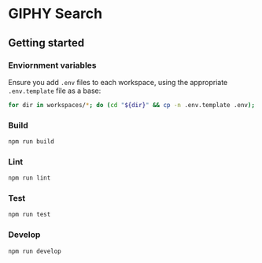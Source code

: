 # GIPHY Search

## Getting started

### Enviornment variables

Ensure you add `.env` files to each workspace, using the appropriate `.env.template` file as a base:

```sh
for dir in workspaces/*; do (cd "${dir}" && cp -n .env.template .env); done
```

### Build

```sh
npm run build
```

### Lint

```sh
npm run lint
```

### Test

```sh
npm run test
```

### Develop

```sh
npm run develop
```
